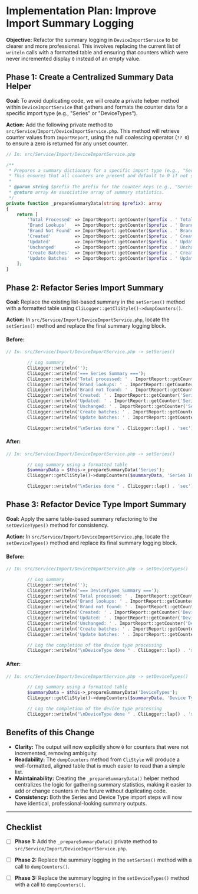 # Implementation Plan: Improve Import Summary Logging

**Objective:** Refactor the summary logging in `DeviceImportService` to be clearer and more professional. This involves replacing the current list of `writeln` calls with a formatted table and ensuring that counters which were never incremented display `0` instead of an empty value.

## Phase 1: Create a Centralized Summary Data Helper

**Goal:** To avoid duplicating code, we will create a private helper method within `DeviceImportService` that gathers and formats the counter data for a specific import type (e.g., "Series" or "DeviceTypes").

**Action:** Add the following private method to `src/Service/Import/DeviceImportService.php`. This method will retrieve counter values from `ImportReport`, using the null coalescing operator (`?? 0`) to ensure a zero is returned for any unset counter.

```php
// In: src/Service/Import/DeviceImportService.php

/**
 * Prepares a summary dictionary for a specific import type (e.g., "Series", "DeviceTypes").
 * This ensures that all counters are present and default to 0 if not set.
 *
 * @param string $prefix The prefix for the counter keys (e.g., "Series", "DeviceTypes").
 * @return array An associative array of summary statistics.
 */
private function _prepareSummaryData(string $prefix): array
{
    return [
        'Total Processed' => ImportReport::getCounter($prefix . ' Total Processed') ?? 0,
        'Brand Lookups'   => ImportReport::getCounter($prefix . ' Brand Lookups') ?? 0,
        'Brand Not Found' => ImportReport::getCounter($prefix . ' Brand Not Found') ?? 0,
        'Created'         => ImportReport::getCounter($prefix . ' Created') ?? 0,
        'Updated'         => ImportReport::getCounter($prefix . ' Updated') ?? 0,
        'Unchanged'       => ImportReport::getCounter($prefix . ' Unchanged') ?? 0,
        'Create Batches'  => ImportReport::getCounter($prefix . ' Create Batches') ?? 0,
        'Update Batches'  => ImportReport::getCounter($prefix . ' Update Batches') ?? 0,
    ];
}
```

## Phase 2: Refactor Series Import Summary

**Goal:** Replace the existing list-based summary in the `setSeries()` method with a formatted table using `CliLogger::getCliStyle()->dumpCounters()`.

**Action:** In `src/Service/Import/DeviceImportService.php`, locate the `setSeries()` method and replace the final summary logging block.

#### **Before:**

```php
// In: src/Service/Import/DeviceImportService.php -> setSeries()

        // Log summary
        CliLogger::writeln('');
        CliLogger::writeln('=== Series Summary ===');
        CliLogger::writeln('Total processed: ' . ImportReport::getCounter('Series Total Processed'));
        CliLogger::writeln('Brand lookups: ' . ImportReport::getCounter('Series Brand Lookups'));
        CliLogger::writeln('Brand not found: ' . ImportReport::getCounter('Series Brand Not Found'));
        CliLogger::writeln('Created: ' . ImportReport::getCounter('Series Created'));
        CliLogger::writeln('Updated: ' . ImportReport::getCounter('Series Updated'));
        CliLogger::writeln('Unchanged: ' . ImportReport::getCounter('Series Unchanged'));
        CliLogger::writeln('Create batches: ' . ImportReport::getCounter('Series Create Batches'));
        CliLogger::writeln('Update batches: ' . ImportReport::getCounter('Series Update Batches'));

        CliLogger::writeln("\nSeries done " . CliLogger::lap() . 'sec');
```

#### **After:**

```php
// In: src/Service/Import/DeviceImportService.php -> setSeries()

        // Log summary using a formatted table
        $summaryData = $this->_prepareSummaryData('Series');
        CliLogger::getCliStyle()->dumpCounters($summaryData, 'Series Import Summary');

        CliLogger::writeln("\nSeries done " . CliLogger::lap() . 'sec');
```

## Phase 3: Refactor Device Type Import Summary

**Goal:** Apply the same table-based summary refactoring to the `setDeviceTypes()` method for consistency.

**Action:** In `src/Service/Import/DeviceImportService.php`, locate the `setDeviceTypes()` method and replace its final summary logging block.

#### **Before:**

```php
// In: src/Service/Import/DeviceImportService.php -> setDeviceTypes()

        // Log summary
        CliLogger::writeln('');
        CliLogger::writeln('=== DeviceTypes Summary ===');
        CliLogger::writeln('Total processed: ' . ImportReport::getCounter('DeviceTypes Total Processed'));
        CliLogger::writeln('Brand lookups: ' . ImportReport::getCounter('DeviceTypes Brand Lookups'));
        CliLogger::writeln('Brand not found: ' . ImportReport::getCounter('DeviceTypes Brand Not Found'));
        CliLogger::writeln('Created: ' . ImportReport::getCounter('DeviceTypes Created'));
        CliLogger::writeln('Updated: ' . ImportReport::getCounter('DeviceTypes Updated'));
        CliLogger::writeln('Unchanged: ' . ImportReport::getCounter('DeviceTypes Unchanged'));
        CliLogger::writeln('Create batches: ' . ImportReport::getCounter('DeviceTypes Create Batches'));
        CliLogger::writeln('Update batches: ' . ImportReport::getCounter('DeviceTypes Update Batches'));

        // Log the completion of the device type processing
        CliLogger::writeln("\nDeviceType done " . CliLogger::lap() . 'sec');
```

#### **After:**

```php
// In: src/Service/Import/DeviceImportService.php -> setDeviceTypes()

        // Log summary using a formatted table
        $summaryData = $this->_prepareSummaryData('DeviceTypes');
        CliLogger::getCliStyle()->dumpCounters($summaryData, 'Device Types Import Summary');

        // Log the completion of the device type processing
        CliLogger::writeln("\nDeviceType done " . CliLogger::lap() . 'sec');
```

## Benefits of this Change

*   **Clarity:** The output will now explicitly show `0` for counters that were not incremented, removing ambiguity.
*   **Readability:** The `dumpCounters` method from `CliStyle` will produce a well-formatted, aligned table that is much easier to read than a simple list.
*   **Maintainability:** Creating the `_prepareSummaryData()` helper method centralizes the logic for gathering summary statistics, making it easier to add or change counters in the future without duplicating code.
*   **Consistency:** Both the Series and Device Type import steps will now have identical, professional-looking summary outputs.

---

## Checklist

-   [ ] **Phase 1:** Add the `_prepareSummaryData()` private method to `src/Service/Import/DeviceImportService.php`.
-   [ ] **Phase 2:** Replace the summary logging in the `setSeries()` method with a call to `dumpCounters()`.
-   [ ] **Phase 3:** Replace the summary logging in the `setDeviceTypes()` method with a call to `dumpCounters()`.



